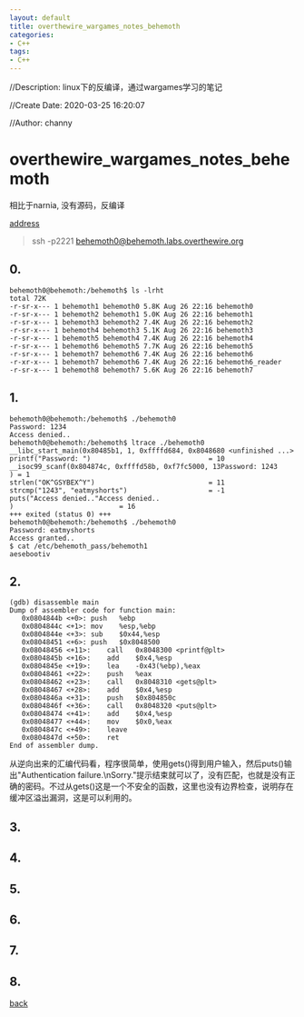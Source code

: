```yaml
---
layout: default
title: overthewire_wargames_notes_behemoth
categories:
- C++
tags:
- C++
---
```

//Description: linux下的反编译，通过wargames学习的笔记

//Create Date: 2020-03-25 16:20:07

//Author: channy

# overthewire_wargames_notes_behemoth

相比于narnia, 没有源码，反编译

[address](https://overthewire.org/wargames/behemoth/)

> ssh -p2221 behemoth0@behemoth.labs.overthewire.org

## 0.

```
behemoth0@behemoth:/behemoth$ ls -lrht
total 72K
-r-sr-x--- 1 behemoth1 behemoth0 5.8K Aug 26 22:16 behemoth0
-r-sr-x--- 1 behemoth2 behemoth1 5.0K Aug 26 22:16 behemoth1
-r-sr-x--- 1 behemoth3 behemoth2 7.4K Aug 26 22:16 behemoth2
-r-sr-x--- 1 behemoth4 behemoth3 5.1K Aug 26 22:16 behemoth3
-r-sr-x--- 1 behemoth5 behemoth4 7.4K Aug 26 22:16 behemoth4
-r-sr-x--- 1 behemoth6 behemoth5 7.7K Aug 26 22:16 behemoth5
-r-sr-x--- 1 behemoth7 behemoth6 7.4K Aug 26 22:16 behemoth6
-r-xr-x--- 1 behemoth7 behemoth6 7.4K Aug 26 22:16 behemoth6_reader
-r-sr-x--- 1 behemoth8 behemoth7 5.6K Aug 26 22:16 behemoth7
```

## 1.

```
behemoth0@behemoth:/behemoth$ ./behemoth0 
Password: 1234
Access denied..
behemoth0@behemoth:/behemoth$ ltrace ./behemoth0 
__libc_start_main(0x80485b1, 1, 0xffffd684, 0x8048680 <unfinished ...>
printf("Password: ")                             = 10
__isoc99_scanf(0x804874c, 0xffffd58b, 0xf7fc5000, 13Password: 1243
) = 1
strlen("OK^GSYBEX^Y")                            = 11
strcmp("1243", "eatmyshorts")                    = -1
puts("Access denied.."Access denied..
)                          = 16
+++ exited (status 0) +++
behemoth0@behemoth:/behemoth$ ./behemoth0 
Password: eatmyshorts
Access granted..
$ cat /etc/behemoth_pass/behemoth1
aesebootiv
```

## 2. 

```
(gdb) disassemble main
Dump of assembler code for function main:
   0x0804844b <+0>:	push   %ebp
   0x0804844c <+1>:	mov    %esp,%ebp
   0x0804844e <+3>:	sub    $0x44,%esp
   0x08048451 <+6>:	push   $0x8048500
   0x08048456 <+11>:	call   0x8048300 <printf@plt>
   0x0804845b <+16>:	add    $0x4,%esp
   0x0804845e <+19>:	lea    -0x43(%ebp),%eax
   0x08048461 <+22>:	push   %eax
   0x08048462 <+23>:	call   0x8048310 <gets@plt>
   0x08048467 <+28>:	add    $0x4,%esp
   0x0804846a <+31>:	push   $0x804850c
   0x0804846f <+36>:	call   0x8048320 <puts@plt>
   0x08048474 <+41>:	add    $0x4,%esp
   0x08048477 <+44>:	mov    $0x0,%eax
   0x0804847c <+49>:	leave  
   0x0804847d <+50>:	ret    
End of assembler dump.
```

从逆向出来的汇编代码看，程序很简单，使用gets()得到用户输入，然后puts()输出"Authentication failure.\nSorry."提示结束就可以了，没有匹配，也就是没有正确的密码。不过从gets()这是一个不安全的函数，这里也没有边界检查，说明存在缓冲区溢出漏洞，这是可以利用的。



## 3. 

## 4.

## 5.

## 6.

## 7.

## 8.

[back](/)


